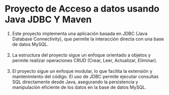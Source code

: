 # Proyecto de Acceso a datos usando Java JDBC Y Maven
1. Este proyecto implementa una aplicación basada en JDBC (Java Database Connectivity), que permite la interacción directa con una base de datos MySQL.
<br><br>
2. La estructura del proyecto sigue un enfoque orientado a objetos y permite realizar operaciones CRUD (Crear, Leer, Actualizar, Eliminar).
<br><br>
3. El proyecto sigue un enfoque modular, lo que facilita la extensión y mantenimiento del código. 
El uso de JDBC permite ejecutar consultas SQL directamente desde Java, asegurando la persistencia y manipulación eficiente de los datos en la base de datos MySQL.
